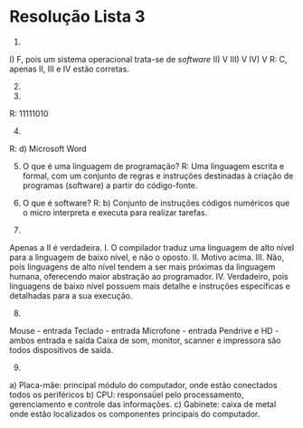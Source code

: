 # Resolução Lista 3
1. 
I) F, pois um sistema operacional trata-se de _software_
II) V
III) V
IV) V
R: C, apenas II, III e IV estão corretas.

2.

3. 
R: 11111010

4.
R: d) Microsoft Word

5. O que é uma linguagem de programação?
R: Uma linguagem escrita e formal, com um conjunto de regras e instruções destinadas à criação de programas (software) a partir do código-fonte.

6. O que é software?
R: b) Conjunto de instruções códigos numéricos que o micro interpreta e executa para realizar tarefas.

7.
Apenas a II é verdadeira.
I. O compilador traduz uma linguagem de alto nível para a linguagem de baixo nível, e não o oposto.
II. Motivo acima.
III. Não, pois linguagens de alto nível tendem a ser mais próximas da linguagem humana, oferecendo maior abstração ao programador.
IV. Verdadeiro, pois linguagens de baixo nível possuem mais detalhe e instruções específicas e detalhadas para a sua execução. 

8.
Mouse - entrada
Teclado - entrada
Microfone - entrada
Pendrive e HD - ambos entrada e saída
Caixa de som, monitor, scanner e impressora são todos dispositivos de saída.

9. 
a) Placa-mãe: principal módulo do computador, onde estão conectados todos os periféricos
b) CPU: responsaǘel pelo processamento, gerenciamento e controle das informações.
c) Gabinete: caixa de metal onde estão localizados os componentes principais do computador. 